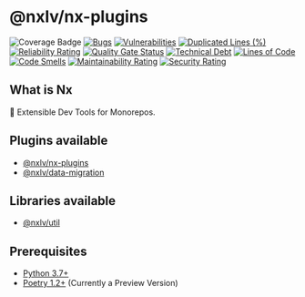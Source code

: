# @nxlv/nx-plugins

![Coverage Badge](https://img.shields.io/endpoint?url=https://gist.githubusercontent.com/lucasvieirasilva/64d6f926915811aa067f60e6a70735c8/raw/coverage-packages-nx-python.json)
[![Bugs](https://sonarcloud.io/api/project_badges/measure?project=lucasvieirasilva_nx-plugins&metric=bugs)](https://sonarcloud.io/summary/new_code?id=lucasvieirasilva_nx-plugins)
[![Vulnerabilities](https://sonarcloud.io/api/project_badges/measure?project=lucasvieirasilva_nx-plugins&metric=vulnerabilities)](https://sonarcloud.io/summary/new_code?id=lucasvieirasilva_nx-plugins)
[![Duplicated Lines (%)](https://sonarcloud.io/api/project_badges/measure?project=lucasvieirasilva_nx-plugins&metric=duplicated_lines_density)](https://sonarcloud.io/summary/new_code?id=lucasvieirasilva_nx-plugins)
[![Reliability Rating](https://sonarcloud.io/api/project_badges/measure?project=lucasvieirasilva_nx-plugins&metric=reliability_rating)](https://sonarcloud.io/summary/new_code?id=lucasvieirasilva_nx-plugins)
[![Quality Gate Status](https://sonarcloud.io/api/project_badges/measure?project=lucasvieirasilva_nx-plugins&metric=alert_status)](https://sonarcloud.io/summary/new_code?id=lucasvieirasilva_nx-plugins)
[![Technical Debt](https://sonarcloud.io/api/project_badges/measure?project=lucasvieirasilva_nx-plugins&metric=sqale_index)](https://sonarcloud.io/summary/new_code?id=lucasvieirasilva_nx-plugins)
[![Lines of Code](https://sonarcloud.io/api/project_badges/measure?project=lucasvieirasilva_nx-plugins&metric=ncloc)](https://sonarcloud.io/summary/new_code?id=lucasvieirasilva_nx-plugins)
[![Code Smells](https://sonarcloud.io/api/project_badges/measure?project=lucasvieirasilva_nx-plugins&metric=code_smells)](https://sonarcloud.io/summary/new_code?id=lucasvieirasilva_nx-plugins)
[![Maintainability Rating](https://sonarcloud.io/api/project_badges/measure?project=lucasvieirasilva_nx-plugins&metric=sqale_rating)](https://sonarcloud.io/summary/new_code?id=lucasvieirasilva_nx-plugins)
[![Security Rating](https://sonarcloud.io/api/project_badges/measure?project=lucasvieirasilva_nx-plugins&metric=security_rating)](https://sonarcloud.io/summary/new_code?id=lucasvieirasilva_nx-plugins)

## What is Nx

🔎 Extensible Dev Tools for Monorepos.

## Plugins available

- [@nxlv/nx-plugins](packages/nx-python/README.md)
- [@nxlv/data-migration](packages/data-migration/README.md)

## Libraries available

- [@nxlv/util](packages/util/README.md)

## Prerequisites

- [Python 3.7+](https://www.python.org/)
- [Poetry 1.2+](https://python-poetry.org/docs/master/) (Currently a Preview Version)
